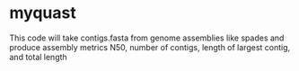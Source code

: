 # myquast
This code will take contigs.fasta from genome assemblies like spades and produce assembly metrics N50, number of contigs, length of largest contig, and total length
